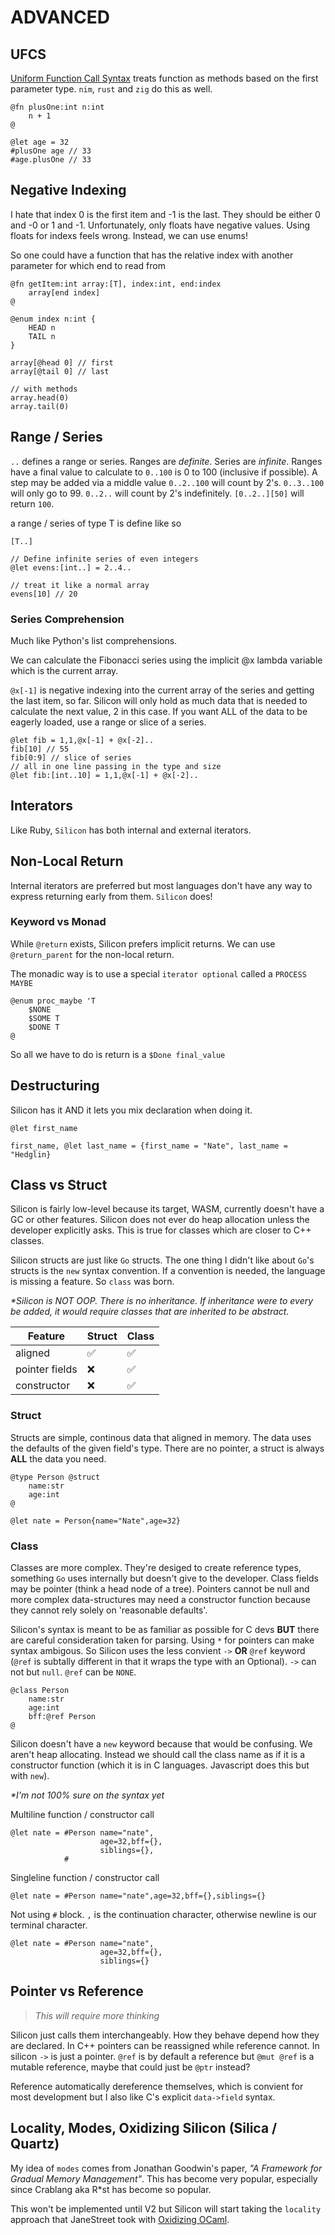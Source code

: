 # ADVANCED

## UFCS

[Uniform Function Call Syntax](https://en.wikipedia.org/wiki/Uniform_Function_Call_Syntax) treats function as methods based on the first parameter type. `nim`, `rust` and `zig` do this as well.

    @fn plusOne:int n:int
        n + 1
    @

    @let age = 32
    #plusOne age // 33
    #age.plusOne // 33

## Negative Indexing

I hate that index 0 is the first item and -1 is the last. They should be either 0 and -0 or 1 and -1. Unfortunately, only floats have negative values. Using floats for indexs feels wrong. Instead, we can use enums!

So one could have a function that has the relative index with another parameter for which end to read from

    @fn getItem:int array:[T], index:int, end:index
        array[end index]
    @

    @enum index n:int {
        HEAD n
        TAIL n
    }

    array[@head 0] // first
    array[@tail 0] // last

    // with methods
    array.head(0)
    array.tail(0)

## Range / Series

`..` defines a range or series. Ranges are _definite_. Series are _infinite_. Ranges have a final value to calculate to `0..100` is 0 to 100 (inclusive if possible). A step may be added via a middle value `0..2..100` will count by 2's. `0..3..100` will only go to 99. `0..2..` will count by 2's indefinitely. `[0..2..][50]` will return `100`.

a range / series of type T is define like so

    [T..]

    // Define infinite series of even integers
    @let evens:[int..] = 2..4..

    // treat it like a normal array
    evens[10] // 20

### Series Comprehension

Much like Python's list comprehensions.

We can calculate the Fibonacci series using the implicit @x lambda variable which is the current array.

`@x[-1]` is negative indexing into the current array of the series and getting the last item, so far. Silicon will only hold as much data that is needed to calculate the next value, 2 in this case. If you want ALL of the data to be eagerly loaded, use a range or slice of a series.

    @let fib = 1,1,@x[-1] + @x[-2]..
    fib[10] // 55
    fib[0:9] // slice of series
    // all in one line passing in the type and size
    @let fib:[int..10] = 1,1,@x[-1] + @x[-2]..

## Interators

Like Ruby, `Silicon` has both internal and external iterators.

## Non-Local Return

Internal iterators are preferred but most languages don't have any way to express returning early from them. `Silicon` does!

### Keyword vs Monad

While `@return` exists, Silicon prefers implicit returns. We can use `@return_parent` for the non-local return.

The monadic way is to use a special `iterator optional` called a `PROCESS MAYBE`

    @enum proc_maybe 'T
        $NONE
        $SOME T
        $DONE T
    @

So all we have to do is return is a `$Done final_value`

## Destructuring

Silicon has it AND it lets you mix declaration when doing it.

    @let first_name

    first_name, @let last_name = {first_name = "Nate", last_name = "Hedglin}

## Class vs Struct

Silicon is fairly low-level because its target, WASM, currently doesn't have a GC or other features. Silicon does not ever do heap allocation unless the developer explicitly asks. This is true for classes which are closer to C++ classes.

Silicon structs are just like `Go` structs. The one thing I didn't like about `Go`'s structs is the `new` syntax convention. If a convention is needed, the language is missing a feature. So `class` was born.

_\*Silicon is NOT OOP. There is no inheritance. If inheritance were to every be added, it would require classes that are inherited to be abstract._

| Feature        | Struct | Class |
| -------------- | ------ | ----- |
| aligned        | ✅     | ✅    |
| pointer fields | ❌     | ✅    |
| constructor    | ❌     | ✅    |

### Struct

Structs are simple, continous data that aligned in memory. The data uses the defaults of the given field's type. There are no pointer, a struct is always **ALL** the data you need.

    @type Person @struct
        name:str
        age:int
    @

    @let nate = Person{name="Nate",age=32}

### Class

Classes are more complex. They're desiged to create reference types, something `Go` uses internally but doesn't give to the developer. Class fields may be pointer (think a head node of a tree). Pointers cannot be null and more complex data-structures may need a constructor function because they cannot rely solely on 'reasonable defaults'.

Silicon's syntax is meant to be as familiar as possible for C devs **BUT** there are careful consideration taken for parsing. Using `*` for pointers can make syntax ambigous. So Silicon uses the less convient `->` **OR** `@ref` keyword (`@ref` is subtally different in that it wraps the type with an Optional). `->` can not but `null`. `@ref` can be `NONE`.

    @class Person
        name:str
        age:int
        bff:@ref Person
    @

Silicon doesn't have a `new` keyword because that would be confusing. We aren't heap allocating. Instead we should call the class name as if it is a constructor function (which it is in C languages. Javascript does this but with `new`).

_\*I'm not 100% sure on the syntax yet_

Multiline function / constructor call

    @let nate = #Person name="nate",
                        age=32,bff={},
                        siblings={},
                #

Singleline function / constructor call

    @let nate = #Person name="nate",age=32,bff={},siblings={}

Not using `#` block. `,` is the continuation character, otherwise newline is our terminal character.

    @let nate = #Person name="nate",
                        age=32,bff={},
                        siblings={}

## Pointer vs Reference

> _*This will require more thinking*_

Silicon just calls them interchangeably. How they behave depend how they are declared. In C++ pointers can be reassigned while reference cannot. In silicon `->` is just a pointer. `@ref` is by default a reference but `@mut @ref` is a mutable reference, maybe that could just be `@ptr` instead?

Reference automatically dereference themselves, which is convient for most development but I also like C's explicit `data->field` syntax.

## Locality, Modes, Oxidizing Silicon (Silica / Quartz)

My idea of `modes` comes from Jonathan Goodwin's paper, _"A Framework for Gradual Memory Management"_. This has become very popular, especially since Crablang aka R\*st has become so popular.

This won't be implemented until V2 but Silicon will start taking the `locality` approach that JaneStreet took with [Oxidizing OCaml](https://blog.janestreet.com/oxidizing-ocaml-locality/).
